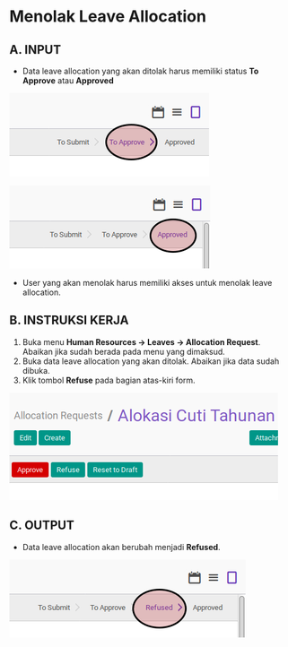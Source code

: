 # Menolak Leave Allocation

## A. INPUT

* Data leave allocation yang akan ditolak harus memiliki status **To Approve** atau **Approved**

![](../../img/leave-allocation/status-to-approve.png)

![](../../img/leave-allocation/status-approved.png)

* User yang akan menolak harus memiliki akses untuk menolak leave allocation.

## B. INSTRUKSI KERJA

1. Buka menu **Human Resources -> Leaves -> Allocation Request**. Abaikan jika sudah berada pada menu yang dimaksud.
2. Buka data leave allocation yang akan ditolak. Abaikan jika data sudah dibuka.
3. Klik tombol **Refuse** pada bagian atas-kiri form.

![](../../img/leave-allocation/tombol-refuse.png)

## C. OUTPUT

* Data leave allocation akan berubah menjadi **Refused**.

![](../../img/leave-allocation/status-refuse.png)

